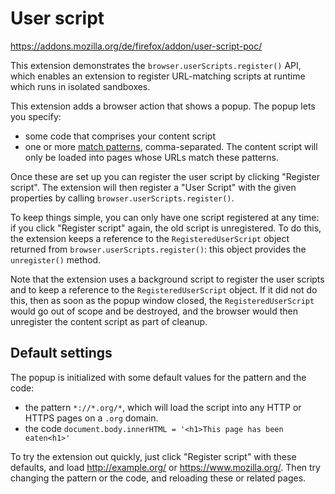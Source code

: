 # User script

https://addons.mozilla.org/de/firefox/addon/user-script-poc/

This extension demonstrates the `browser.userScripts.register()` API, which enables an extension to register URL-matching scripts at runtime which runs in isolated sandboxes.

This extension adds a browser action that shows a popup. The popup lets you specify:

* some code that comprises your content script
* one or more [match patterns](https://developer.mozilla.org/en-US/Add-ons/WebExtensions/Match_patterns), comma-separated. The content script will only be loaded into pages whose URLs match these patterns.

Once these are set up you can register the user script by clicking "Register script". The extension will then register a "User Script" with the given properties by calling `browser.userScripts.register()`.

To keep things simple, you can only have one script registered at any time: if you click "Register script" again, the old script is unregistered. To do this, the extension keeps a reference to the `RegisteredUserScript` object returned from `browser.userScripts.register()`: this object provides the `unregister()` method.

Note that the extension uses a background script to register the user scripts and to keep a reference to the `RegisteredUserScript` object. If it did not do this, then as soon as the popup window closed, the `RegisteredUserScript` would go out of scope and be destroyed, and the browser would then unregister the content script as part of cleanup.

## Default settings

The popup is initialized with some default values for the pattern and the code:

* the pattern `*://*.org/*`, which will load the script into any HTTP or HTTPS pages on a `.org` domain.
* the code `document.body.innerHTML = '<h1>This page has been eaten<h1>'`

To try the extension out quickly, just click "Register script" with these defaults, and load http://example.org/ or 
https://www.mozilla.org/. Then try changing the pattern or the code, and reloading these or related pages.
